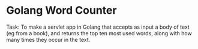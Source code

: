 # Golang Word Counter

Task: To make a servlet app in Golang that accepts as input a body of text (eg from a book), and returns the top ten most used words, along with how many times they occur in the text.
